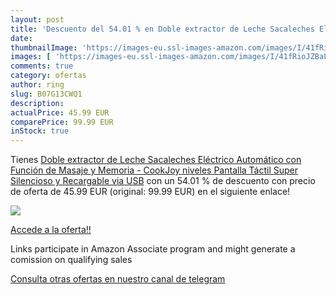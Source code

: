 ```yaml
---
layout: post
title: 'Descuento del 54.01 % en Doble extractor de Leche Sacaleches Eléc'
date: 
thumbnailImage: 'https://images-eu.ssl-images-amazon.com/images/I/41fRioJZBaL._SL200_.jpg'
images: [ 'https://images-eu.ssl-images-amazon.com/images/I/41fRioJZBaL._SL200_.jpg' ]
comments: true
category: ofertas
author: ring
slug: B07G13CWQ1
description:
actualPrice: 45.99 EUR
comparePrice: 99.99 EUR
inStock: true
---
```


Tienes [Doble extractor de Leche Sacaleches Eléctrico Automático con Función de Masaje y Memoria - CookJoy niveles  Pantalla Táctil  Super Silencioso y Recargable via USB](https://www.amazon.es/dp/B07G13CWQ1/?tag=tolees-21) con un 54.01 % de descuento con precio de oferta de 45.99 EUR (original: 99.99 EUR) en el siguiente enlace!

[![](https://images-eu.ssl-images-amazon.com/images/I/41fRioJZBaL._SL200_.jpg)](https://www.amazon.es/dp/B07G13CWQ1/?tag=tolees-21)

[Accede a la oferta!!](https://www.amazon.es/dp/B07G13CWQ1/?tag=tolees-21)

Links participate in Amazon Associate program and might generate a comission on qualifying sales

[Consulta otras ofertas en nuestro canal de telegram](https://t.me/s/ofertas25)
